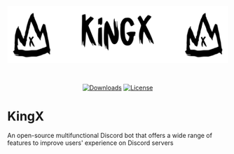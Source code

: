 <div align="center">
  <br />
  <p>
    <a href="https://github.com/HardXploitDev/KingX"><img src="https://github.com/HardXploitDev/KingX/blob/HardXploitDev-resources/KingX.png?raw=true" width="546" alt="banner" /></a>
  </p>
  <br />
  <p>
    <a href="https://github.com/HardXploitDev/KingX/releases"><img src="https://img.shields.io/github/downloads/HardXploitDev/KingX/total" alt="Downloads" /></a>
    <a href="https://github.com/HardXploitDev/KingX/#license"><img src="https://img.shields.io/github/license/HardXploitDev/KingX" alt="License" /></a>
  </p>
</div>


# KingX
An open-source multifunctional Discord bot that offers a wide range of features to improve users' experience on Discord servers

